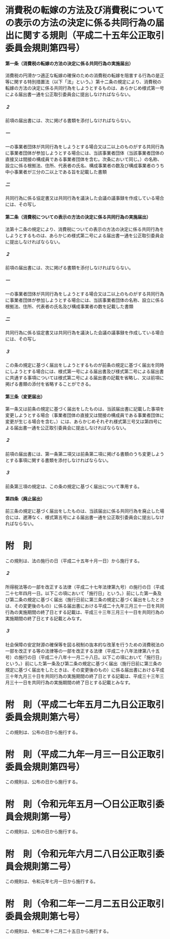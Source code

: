 # 消費税の転嫁の方法及び消費税についての表示の方法の決定に係る共同行為の届出に関する規則（平成二十五年公正取引委員会規則第四号）
#### 第一条（消費税の転嫁の方法の決定に係る共同行為の実施届出）
消費税の円滑かつ適正な転嫁の確保のための消費税の転嫁を阻害する行為の是正等に関する特別措置法（以下「法」という。）第十二条の規定により、消費税の転嫁の方法の決定に係る共同行為をしようとするものは、あらかじめ様式第一号による届出書一通を公正取引委員会に提出しなければならない。
##### ２
前項の届出書には、次に掲げる書類を添付しなければならない。
##### 一
一の事業者団体が共同行為をしようとする場合又は二以上のものがする共同行為に事業者団体が参加しようとする場合には、当該事業者団体（当該事業者団体の直接又は間接の構成員である事業者団体を含む。次条において同じ。）の名称、設立に係る根拠法、住所、代表者の氏名、構成事業者の数及び構成事業者のうち中小事業者が三分の二以上である旨を記載した書類
##### 二
共同行為に係る協定書又は共同行為を議決した会議の議事録を作成している場合には、その写し
#### 第二条（消費税についての表示の方法の決定に係る共同行為の実施届出）
法第十二条の規定により、消費税についての表示の方法の決定に係る共同行為をしようとするものは、あらかじめ様式第二号による届出書一通を公正取引委員会に提出しなければならない。
##### ２
前項の届出書には、次に掲げる書類を添付しなければならない。
##### 一
一の事業者団体が共同行為をしようとする場合又は二以上のものがする共同行為に事業者団体が参加しようとする場合には、当該事業者団体の名称、設立に係る根拠法、住所、代表者の氏名及び構成事業者の数を記載した書類
##### 二
共同行為に係る協定書又は共同行為を議決した会議の議事録を作成している場合には、その写し
##### ３
この条の規定に基づく届出をしようとするものが前条の規定に基づく届出を同時にしようとする場合には、様式第一号による届出書及び様式第二号による届出書に共通する事項については様式第二号による届出書の記載を省略し、又は前項に掲げる書類の添付を省略することができる。
#### 第三条（変更届出）
第一条又は前条の規定に基づく届出をしたものは、当該届出書に記載した事項を変更しようとする場合（事業者団体の直接又は間接の構成員である事業者団体に変更が生じる場合を含む。）には、あらかじめそれぞれ様式第三号又は第四号による届出書一通を公正取引委員会に提出しなければならない。
##### ２
前項の届出書には、第一条第二項又は前条第二項に掲げる書類のうち変更しようとする事項に関する書類を添付しなければならない。
##### ３
前条第三項の規定は、この条の規定に基づく届出について準用する。
#### 第四条（廃止届出）
前三条の規定に基づく届出をしたものは、当該届出に係る共同行為を廃止した場合には、遅滞なく、様式第五号による届出書一通を公正取引委員会に提出しなければならない。
# 附　則
この規則は、法の施行の日（平成二十五年十月一日）から施行する。
##### ２
所得税法等の一部を改正する法律（平成二十七年法律第九号）の施行の日（平成二十七年四月一日。以下この項において「施行日」という。）前にした第一条及び第二条の規定に基づく届出（施行日前に第三条の規定に基づく届出をしたときは、その変更後のもの）に係る届出書における平成二十九年三月三十一日を共同行為の実施期間の終了日とする記載は、平成三十三年三月三十一日を共同行為の実施期間の終了日とする記載とみなす。
##### ３
社会保障の安定財源の確保等を図る税制の抜本的な改革を行うための消費税法の一部を改正する等の法律等の一部を改正する法律（平成二十八年法律第八十五号）の施行の日（平成二十八年十一月二十八日。以下この項において「施行日」という。）前にした第一条及び第二条の規定に基づく届出（施行日前に第三条の規定に基づく届出をしたときは、その変更後のもの）に係る届出書における平成三十年九月三十日を共同行為の実施期間の終了日とする記載は、平成三十三年三月三十一日を共同行為の実施期間の終了日とする記載とみなす。
# 附　則（平成二七年五月二九日公正取引委員会規則第六号）
この規則は、公布の日から施行する。
# 附　則（平成二九年一月三一日公正取引委員会規則第四号）
この規則は、公布の日から施行する。
# 附　則（令和元年五月一〇日公正取引委員会規則第一号）
この規則は、公布の日から施行する。
# 附　則（令和元年六月二八日公正取引委員会規則第二号）
この規則は、令和元年七月一日から施行する。
# 附　則（令和二年一二月二五日公正取引委員会規則第七号）
この規則は、令和二年十二月二十五日から施行する。
